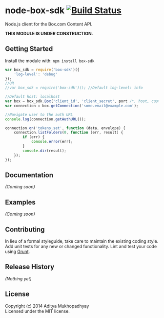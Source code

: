 # node-box-sdk [![Build Status](https://travis-ci.org/adityamukho/node-box-sdk.svg?branch=master)](https://travis-ci.org/adityamukho/node-box-sdk)

Node.js client for the Box.com Content API.

**THIS MODULE IS UNDER CONSTRUCTION.**

## Getting Started
Install the module with: `npm install box-sdk`

```javascript
var box_sdk = require('box-sdk')({
	'log-level': 'debug'
});
//OR
//var box_sdk = require('box-sdk')(); //Default log-level: info

//Default host: localhost
var box = box_sdk.Box('client_id', 'client_secret', port /*, host, customLogger */);
var connection = box.getConnection('some.email@example.com');

//Navigate user to the auth URL
console.log(connection.getAuthURL());

connection.on('tokens.set', function (data, envelope) {
	connection.listFolders(0, function (err, result) {
		if (err) {
			console.error(err);
		}
		console.dir(result);
	});
});
```

## Documentation
_(Coming soon)_

## Examples
_(Coming soon)_

## Contributing
In lieu of a formal styleguide, take care to maintain the existing coding style. Add unit tests for any new or changed functionality. Lint and test your code using [Grunt](http://gruntjs.com/).

## Release History
_(Nothing yet)_

## License
Copyright (c) 2014 Aditya Mukhopadhyay  
Licensed under the MIT license.
